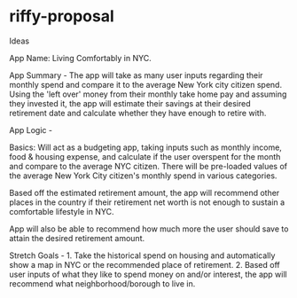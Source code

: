 # riffy-proposal

Ideas
    
App Name: Living Comfortably in NYC.

App Summary - The app will take as many user inputs regarding their monthly spend and compare it to the average New York city citizen spend. Using the 'left over' money from their monthly take home pay and assuming they invested it, the app will estimate their savings at their desired retirement date and calculate whether they have enough to retire with.

App Logic - 

Basics: Will act as a budgeting app, taking inputs such as monthly income, food & housing expense, and calculate if the user overspent for the month and compare to the average NYC citizen. There will be pre-loaded values of the average New York City citizen's monthly spend in various categories. 

Based off the estimated retirement amount, the app will recommend other places in the country if their retirement net worth is not enough to sustain a comfortable lifestyle in NYC.

App will also be able to recommend how much more the user should save to attain the desired retirement amount.


Stretch Goals - 
    1. Take the historical spend on housing and automatically show a map in NYC or the recommended place of retirement.
    2. Based off user inputs of what they like to spend money on and/or interest, the app will recommend what neighborhood/borough to live in.